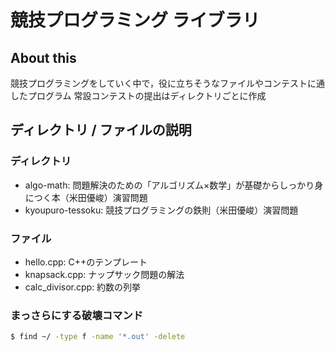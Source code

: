 # 競技プログラミング ライブラリ

## About this

競技プログラミングをしていく中で，役に立ちそうなファイルやコンテストに通したプログラム
常設コンテストの提出はディレクトリごとに作成

## ディレクトリ / ファイルの説明

### ディレクトリ

- algo-math: 問題解決のための「アルゴリズム×数学」が基礎からしっかり身につく本（米田優峻）演習問題
- kyoupuro-tessoku: 競技プログラミングの鉄則（米田優峻）演習問題

### ファイル

- hello.cpp: C++のテンプレート
- knapsack.cpp: ナップサック問題の解法
- calc_divisor.cpp: 約数の列挙

### まっさらにする破壊コマンド

```sh
$ find ~/ -type f -name '*.out' -delete
```
